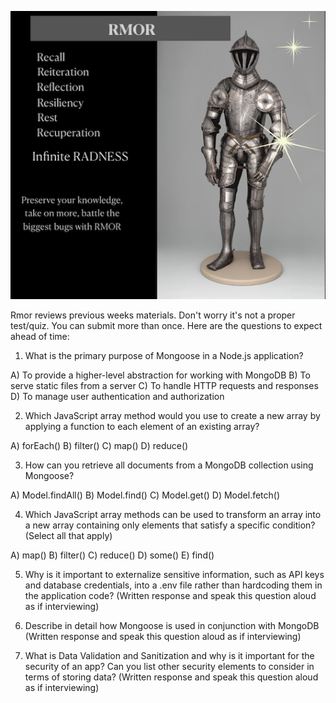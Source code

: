 ![Rmor Meme](./images/rmor-image.png)


Rmor reviews previous weeks materials. 
Don't worry it's not a proper test/quiz.
You can submit more than once.
Here are the questions to expect ahead of time: 



1. What is the primary purpose of Mongoose in a Node.js application?

A) To provide a higher-level abstraction for working with MongoDB
B) To serve static files from a server
C) To handle HTTP requests and responses
D) To manage user authentication and authorization


2. Which JavaScript array method would you use to create a new array by applying a function to each element of an existing array?

A) forEach()
B) filter()
C) map()
D) reduce()

3. How can you retrieve all documents from a MongoDB collection using Mongoose?

A) Model.findAll()
B) Model.find()
C) Model.get()
D) Model.fetch()

4. Which JavaScript array methods can be used to transform an array into a new array containing only elements that satisfy a specific condition? (Select all that apply)

A) map()
B) filter()
C) reduce()
D) some()
E) find()


5. Why is it important to externalize sensitive information, such as API keys and database credentials, into a .env file rather than hardcoding them in the application code? (Written response and speak this question aloud as if interviewing)


5. Describe in detail how Mongoose is used in conjunction with MongoDB (Written response and speak this question aloud as if interviewing)


6. What is Data Validation and Sanitization and why is it important for the security of an app? Can you list other security elements to consider in terms of storing data? (Written response and speak this question aloud as if interviewing)
